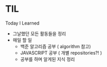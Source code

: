 # TIL
Today I Learned

* 그날했던 모든 활동들을 정리
* 매일 할 일
  * 백준 알고리즘 공부 ( algorithm 참고)
  * JAVASCRIPT 공부 ( 개별 repositories?! )
  * 공부를 하며 알게된 지식 정리
